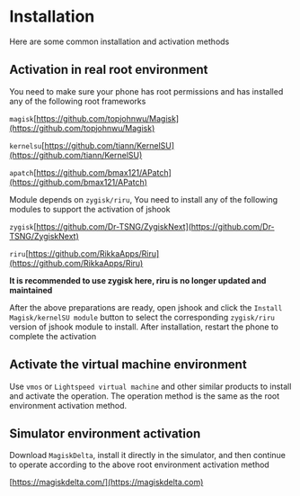 # Installation

Here are some common installation and activation methods

## Activation in real root environment

You need to make sure your phone has root permissions and has installed any of the following root frameworks

`magisk`[https://github.com/topjohnwu/Magisk](https://github.com/topjohnwu/Magisk)

`kernelsu`[https://github.com/tiann/KernelSU](https://github.com/tiann/KernelSU)

`apatch`[https://github.com/bmax121/APatch](https://github.com/bmax121/APatch)

Module depends on `zygisk/riru`, You need to install any of the following modules to support the activation of jshook

`zygisk`[https://github.com/Dr-TSNG/ZygiskNext](https://github.com/Dr-TSNG/ZygiskNext)

`riru`[https://github.com/RikkaApps/Riru](https://github.com/RikkaApps/Riru)

**It is recommended to use zygisk here, riru is no longer updated and maintained**

After the above preparations are ready, open jshook and click the `Install Magisk/kernelSU module` button to select the corresponding `zygisk/riru` version of jshook module to install. After installation, restart the phone to complete the activation

## Activate the virtual machine environment

Use `vmos` or `Lightspeed virtual machine` and other similar products to install and activate the operation. The operation method is the same as the root environment activation method.

## Simulator environment activation

Download `MagiskDelta`, install it directly in the simulator, and then continue to operate according to the above root environment activation method

[https://magiskdelta.com/](https://magiskdelta.com)
